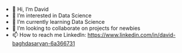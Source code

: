 - 👋 Hi, I’m David
- 👀 I’m interested in Data Science
- 🌱 I’m currently learning Data Science
- 💞️ I’m looking to collaborate on projects for newbies 
- 📫 How to reach me LinkedIn: https://www.linkedin.com/in/david-baghdasaryan-6a366731

<!---
devbaghda/devbaghda is a ✨ special ✨ repository because its `README.md` (this file) appears on your GitHub profile.
You can click the Preview link to take a look at your changes.
--->
